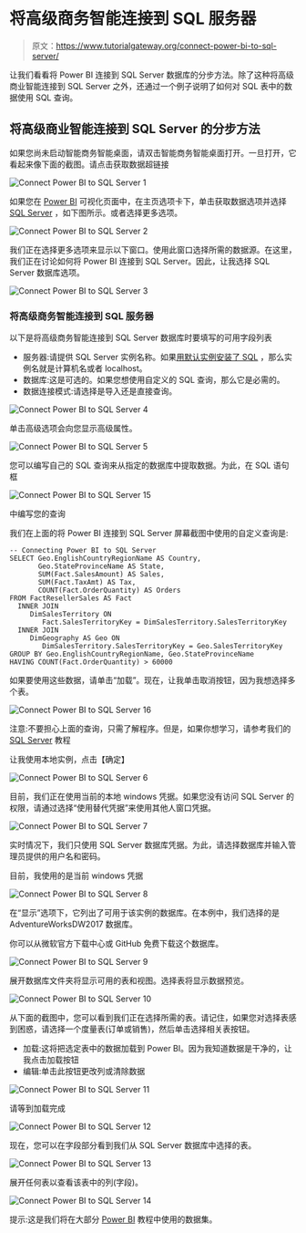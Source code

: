 # 将高级商务智能连接到 SQL 服务器

> 原文：<https://www.tutorialgateway.org/connect-power-bi-to-sql-server/>

让我们看看将 Power BI 连接到 SQL Server 数据库的分步方法。除了这种将高级商业智能连接到 SQL Server 之外，还通过一个例子说明了如何对 SQL 表中的数据使用 SQL 查询。

## 将高级商业智能连接到 SQL Server 的分步方法

如果您尚未启动智能商务智能桌面，请双击智能商务智能桌面打开。一旦打开，它看起来像下面的截图。请点击获取数据超链接

![Connect Power BI to SQL Server 1](img/dd18f52947926939b6e188b0fe56cefe.png)

如果您在 [Power BI](https://www.tutorialgateway.org/power-bi-tutorial/) 可视化页面中，在主页选项卡下，单击获取数据选项并选择 [SQL Server](https://www.tutorialgateway.org/sql/) ，如下图所示。或者选择更多选项。

![Connect Power BI to SQL Server 2](img/3950aa674c03121714bd960b238bd3ce.png)

我们正在选择更多选项来显示以下窗口。使用此窗口选择所需的数据源。在这里，我们正在讨论如何将 Power BI 连接到 SQL Server。因此，让我选择 SQL Server 数据库选项。

![Connect Power BI to SQL Server 3](img/7ca7e6b4f3c3d1ff97e77c3f89089e6c.png)

### 将高级商务智能连接到 SQL 服务器

以下是将高级商务智能连接到 SQL Server 数据库时要填写的可用字段列表

*   服务器:请提供 SQL Server 实例名称。如果[用默认实例安装了 SQL](https://www.tutorialgateway.org/install-sql-server/) ，那么实例名就是计算机名或者 localhost。
*   数据库:这是可选的。如果您想使用自定义的 SQL 查询，那么它是必需的。
*   数据连接模式:请选择是导入还是直接查询。

![Connect Power BI to SQL Server 4](img/74442979611d148aa741ea0ed14f8b4e.png)

单击高级选项会向您显示高级属性。

![Connect Power BI to SQL Server 5](img/34bb7e07ee12e69cf37b3655914cf1f3.png)

您可以编写自己的 SQL 查询来从指定的数据库中提取数据。为此，在 SQL 语句框

![Connect Power BI to SQL Server 15](img/410c0e6fcdd2e36c34479c03fc261de8.png)

中编写您的查询

我们在上面的将 Power BI 连接到 SQL Server 屏幕截图中使用的自定义查询是:

```
-- Connecting Power BI to SQL Server
SELECT Geo.EnglishCountryRegionName AS Country, 
       Geo.StateProvinceName AS State, 
       SUM(Fact.SalesAmount) AS Sales, 
       SUM(Fact.TaxAmt) AS Tax, 
       COUNT(Fact.OrderQuantity) AS Orders
FROM FactResellerSales AS Fact
  INNER JOIN
     DimSalesTerritory ON 
        Fact.SalesTerritoryKey = DimSalesTerritory.SalesTerritoryKey 
  INNER JOIN
     DimGeography AS Geo ON 
        DimSalesTerritory.SalesTerritoryKey = Geo.SalesTerritoryKey
GROUP BY Geo.EnglishCountryRegionName, Geo.StateProvinceName
HAVING COUNT(Fact.OrderQuantity) > 60000

```

如果要使用这些数据，请单击“加载”。现在，让我单击取消按钮，因为我想选择多个表。

![Connect Power BI to SQL Server 16](img/7481880e5b01236a5e7261057049fb3d.png)

注意:不要担心上面的查询，只需了解程序。但是，如果你想学习，请参考我们的 [SQL Server](https://www.tutorialgateway.org/sql/) 教程

让我使用本地实例，点击【确定】

![Connect Power BI to SQL Server 6](img/440de912091888574929a2c46147479f.png)

目前，我们正在使用当前的本地 windows 凭据。如果您没有访问 SQL Server 的权限，请通过选择“使用替代凭据”来使用其他人窗口凭据。

![Connect Power BI to SQL Server 7](img/c5856bb5887be76261437d046525512a.png)

实时情况下，我们只使用 SQL Server 数据库凭据。为此，请选择数据库并输入管理员提供的用户名和密码。

目前，我使用的是当前 windows 凭据

![Connect Power BI to SQL Server 8](img/ff8a81ca19684de2b9662cfaf6dc1cc6.png)

在“显示”选项下，它列出了可用于该实例的数据库。在本例中，我们选择的是 AdventureWorksDW2017 数据库。

你可以从微软官方下载中心或 GitHub 免费下载这个数据库。

![Connect Power BI to SQL Server 9](img/659ff454418954b7b9d07288512eec32.png)

展开数据库文件夹将显示可用的表和视图。选择表将显示数据预览。

![Connect Power BI to SQL Server 10](img/0f87d2688aaba233e5ea793883084624.png)

从下面的截图中，您可以看到我们正在选择所需的表。请记住，如果您对选择表感到困惑，请选择一个度量表(订单或销售)，然后单击选择相关表按钮。

*   加载:这将把选定表中的数据加载到 Power BI。因为我知道数据是干净的，让我点击加载按钮
*   编辑:单击此按钮更改列或清除数据

![Connect Power BI to SQL Server 11](img/b12f60c47f8ba2208eb8ddc29cfd1fce.png)

请等到加载完成

![Connect Power BI to SQL Server 12](img/1ea03fb9213128d447d21b3cc4a86f9f.png)

现在，您可以在字段部分看到我们从 SQL Server 数据库中选择的表。

![Connect Power BI to SQL Server 13](img/db10ef805ac5fcfb2314e7b3662e8a3f.png)

展开任何表以查看该表中的列(字段)。

![Connect Power BI to SQL Server 14](img/6f236d8cec4602051245f6ecf9ee61ba.png)

提示:这是我们将在大部分 [Power BI](https://www.tutorialgateway.org/power-bi-tutorial/) 教程中使用的数据集。